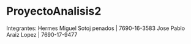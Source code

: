 # ProyectoAnalisis2
Integrantes:
Hermes Miguel Sotoj penados | 7690-16-3583
Jose Pablo Araiz Lopez      | 7690-17-9477
